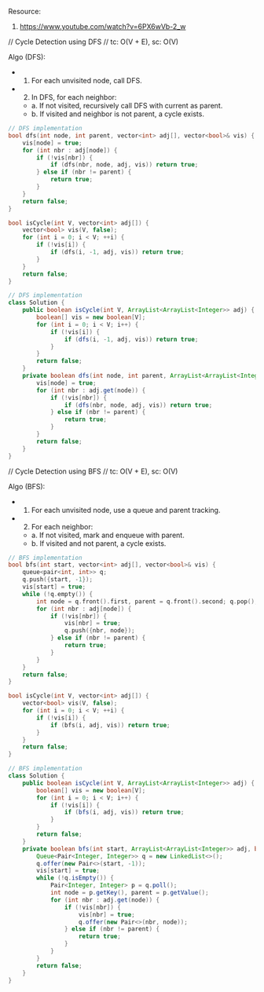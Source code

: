 Resource:
1. https://www.youtube.com/watch?v=6PX6wVb-2_w

// Cycle Detection using DFS
// tc: O(V + E), sc: O(V)

Algo (DFS):
- 1. For each unvisited node, call DFS.
- 2. In DFS, for each neighbor:
    - a. If not visited, recursively call DFS with current as parent.
    - b. If visited and neighbor is not parent, a cycle exists.

```cpp
// DFS implementation
bool dfs(int node, int parent, vector<int> adj[], vector<bool>& vis) {
    vis[node] = true;
    for (int nbr : adj[node]) {
        if (!vis[nbr]) {
            if (dfs(nbr, node, adj, vis)) return true;
        } else if (nbr != parent) {
            return true;
        }
    }
    return false;
}

bool isCycle(int V, vector<int> adj[]) {
    vector<bool> vis(V, false);
    for (int i = 0; i < V; ++i) {
        if (!vis[i]) {
            if (dfs(i, -1, adj, vis)) return true;
        }
    }
    return false;
}
```

```java
// DFS implementation
class Solution {
    public boolean isCycle(int V, ArrayList<ArrayList<Integer>> adj) {
        boolean[] vis = new boolean[V];
        for (int i = 0; i < V; i++) {
            if (!vis[i]) {
                if (dfs(i, -1, adj, vis)) return true;
            }
        }
        return false;
    }
    private boolean dfs(int node, int parent, ArrayList<ArrayList<Integer>> adj, boolean[] vis) {
        vis[node] = true;
        for (int nbr : adj.get(node)) {
            if (!vis[nbr]) {
                if (dfs(nbr, node, adj, vis)) return true;
            } else if (nbr != parent) {
                return true;
            }
        }
        return false;
    }
}
```

// Cycle Detection using BFS
// tc: O(V + E), sc: O(V)

Algo (BFS):
- 1. For each unvisited node, use a queue and parent tracking.
- 2. For each neighbor:
    - a. If not visited, mark and enqueue with parent.
    - b. If visited and not parent, a cycle exists.

```cpp
// BFS implementation
bool bfs(int start, vector<int> adj[], vector<bool>& vis) {
    queue<pair<int, int>> q;
    q.push({start, -1});
    vis[start] = true;
    while (!q.empty()) {
        int node = q.front().first, parent = q.front().second; q.pop();
        for (int nbr : adj[node]) {
            if (!vis[nbr]) {
                vis[nbr] = true;
                q.push({nbr, node});
            } else if (nbr != parent) {
                return true;
            }
        }
    }
    return false;
}

bool isCycle(int V, vector<int> adj[]) {
    vector<bool> vis(V, false);
    for (int i = 0; i < V; ++i) {
        if (!vis[i]) {
            if (bfs(i, adj, vis)) return true;
        }
    }
    return false;
}
```

```java
// BFS implementation
class Solution {
    public boolean isCycle(int V, ArrayList<ArrayList<Integer>> adj) {
        boolean[] vis = new boolean[V];
        for (int i = 0; i < V; i++) {
            if (!vis[i]) {
                if (bfs(i, adj, vis)) return true;
            }
        }
        return false;
    }
    private boolean bfs(int start, ArrayList<ArrayList<Integer>> adj, boolean[] vis) {
        Queue<Pair<Integer, Integer>> q = new LinkedList<>();
        q.offer(new Pair<>(start, -1));
        vis[start] = true;
        while (!q.isEmpty()) {
            Pair<Integer, Integer> p = q.poll();
            int node = p.getKey(), parent = p.getValue();
            for (int nbr : adj.get(node)) {
                if (!vis[nbr]) {
                    vis[nbr] = true;
                    q.offer(new Pair<>(nbr, node));
                } else if (nbr != parent) {
                    return true;
                }
            }
        }
        return false;
    }
}
```
